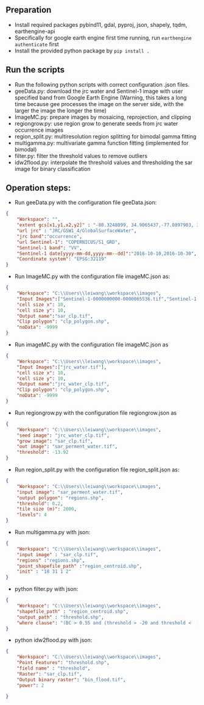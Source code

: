 ## Preparation
- Install required packages pybind11, gdal, pyproj, json, shapely, tqdm, earthengine-api
- Specifically for google earth engine first time running, run `earthengine authenticate` first
- Install the provided python package by `pip install .`
##  Run the scripts
- Run the following python scripts with correct configuration .json files. 
- geeData.py: download the jrc water and Sentinel-1 image with user specified band from Google Earth Engine (Warning, this takes a long time because gee processes the image on the server side, with the larger the image the longer the time)
- ImageMC.py: prepare images by mosaicing, reprojection, and clipping
- regiongrow.py: use region grow to generate seeds from jrc water occurrence images
- region_split.py: multiresolution region splitting for bimodal gamma fitting
- multigamma.py: multivariate gamma function fitting (implemented for bimodal)
- filter.py: filter the threshold values to remove outliers
- idw2flood.py: interpolate the threshold values and thresholding the sar image for binary classification
## Operation steps:
- Run geeData.py with the configuration file geeData.json:
```json
{
    "Workspace": "",
    "extent gcs[x1,y1,x2,y2]" : "-80.3248099, 34.9065437,-77.0897903, 36.6986762",
    "url jrc" : "JRC/GSW1_4/GlobalSurfaceWater",
    "jrc band":"occurrence",
    "url Sentinel-1": "COPERNICUS/S1_GRD",
    "Sentinel-1 band": "VV",
    "Sentinel-1 date[yyyy-mm-dd,yyyy-mm--dd]":"2016-10-10,2016-10-30",
    "Coordinate system": "EPSG:32119"
}
```

- Run ImageMC.py with the configuration file imageMC.json as:
```json
{
	"Workspace": "C:\\Users\\leiwang\\workspace\\images",
    "Input Images":["Sentinel-1-0000000000-0000065536.tif","Sentinel-1-0000000000-0000000000.tif","Sentinel-1-0000000000-0000032768.tif"],
    "cell size x": 10,
    "cell size y": 10,
    "Output name":"sar_clp.tif",
    "Clip polygon": "clp_polygon.shp",
    "noData": -9999
}
```

- Run imageMC.py with the configuration file imageMC.json as
```json
{
	"Workspace": "C:\\Users\\leiwang\\workspace\\images",
	"Input Images":["jrc_water.tif"],
    "cell size x": 10,
    "cell size y": 10,
    "Output name":"jrc_water_clp.tif",
    "Clip polygon": "clp_polygon.shp",
    "noData": -9999
}
```

- Run regiongrow.py with the configuration file regiongrow.json as
```json
{
	"Workspace": "C:\\Users\\leiwang\\workspace\\images",
	"seed image": "jrc_water_clp.tif",
	"grow image": "sar_clp.tif",
	"out image": "sar_perment_water.tif",
	"threshold": -13.92
}
```

- Run region_split.py with the configuration file region_split.json as:
```json
{
    "Workspace": "C:\\Users\\leiwang\\workspace\\images",
    "input image": "sar_perment_water.tif",
    "output polygon": "regions.shp",
    "threshold": 0.2,
    "tile size (m)": 2000,
    "levels": 4
}
```

- Run multigamma.py with json:
```json
{
    "Workspace": "C:\\Users\\leiwang\\workspace\\images",
    "input image" : "sar_clp.tif",
    "regions" :"regions.shp",
    "point_shapefile_path" :"region_centroid.shp",
    "init" : "18 31 1 2"
}  
```
- python filter.py with json:
```json
{
    "Workspace": "C:\\Users\\leiwang\\workspace\\images",
    "shapefile_path" : "region_centroid.shp",
    "output_path" : "threshold.shp",
    "where clause": "(BC > 0.55 and (threshold > -20 and threshold <  ) or (BC < 0.55 and (threshold > -10 and threshold < )"
}
```
- python idw2flood.py with json:
```json
{
    "Workspace": "C:\\Users\\leiwang\\workspace\\images",
    "Point Features": "threshold.shp",
    "field name" : "threshold",
    "Raster": "sar_clp.tif",
    "Output binary raster": "bin_flood.tif",
    "power": 2

}

```
